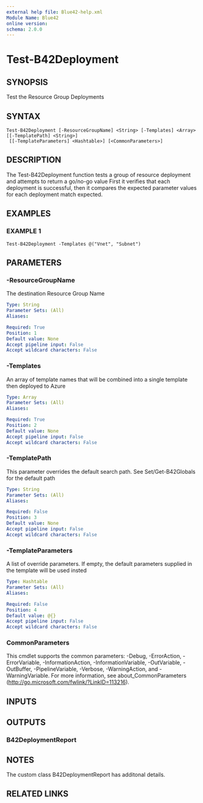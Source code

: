 ```yaml
---
external help file: Blue42-help.xml
Module Name: Blue42
online version:
schema: 2.0.0
---
```


# Test-B42Deployment

## SYNOPSIS
Test the Resource Group Deployments

## SYNTAX

```
Test-B42Deployment [-ResourceGroupName] <String> [-Templates] <Array> [[-TemplatePath] <String>]
 [[-TemplateParameters] <Hashtable>] [<CommonParameters>]
```

## DESCRIPTION
The Test-B42Deployment function tests a group of resource deployment and attempts to return a go/no-go value
First it verifies that each deployment is successful, then it compares the expected parameter values for each
deployment match expected.

## EXAMPLES

### EXAMPLE 1
```
Test-B42Deployment -Templates @("Vnet", "Subnet")
```

## PARAMETERS

### -ResourceGroupName
The destination Resource Group Name

```yaml
Type: String
Parameter Sets: (All)
Aliases:

Required: True
Position: 1
Default value: None
Accept pipeline input: False
Accept wildcard characters: False
```

### -Templates
An array of template names that will be combined into a single template then deployed to Azure

```yaml
Type: Array
Parameter Sets: (All)
Aliases:

Required: True
Position: 2
Default value: None
Accept pipeline input: False
Accept wildcard characters: False
```

### -TemplatePath
This parameter overrides the default search path.
See Set/Get-B42Globals for the default path

```yaml
Type: String
Parameter Sets: (All)
Aliases:

Required: False
Position: 3
Default value: None
Accept pipeline input: False
Accept wildcard characters: False
```

### -TemplateParameters
A list of override parameters.
If empty, the default parameters supplied in the template will be used insted

```yaml
Type: Hashtable
Parameter Sets: (All)
Aliases:

Required: False
Position: 4
Default value: @{}
Accept pipeline input: False
Accept wildcard characters: False
```

### CommonParameters
This cmdlet supports the common parameters: -Debug, -ErrorAction, -ErrorVariable, -InformationAction, -InformationVariable, -OutVariable, -OutBuffer, -PipelineVariable, -Verbose, -WarningAction, and -WarningVariable.
For more information, see about_CommonParameters (http://go.microsoft.com/fwlink/?LinkID=113216).

## INPUTS

## OUTPUTS

### B42DeploymentReport
## NOTES
The custom class B42DeploymentReport has additonal details.

## RELATED LINKS
